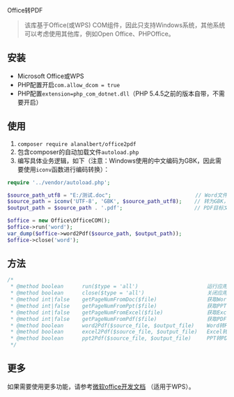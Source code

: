 
Office转PDF

 > 该库基于Office(或WPS) COM组件，因此只支持Windows系统，其他系统可以考虑使用其他库，例如Open Office、PHPOffice。

## 安装

 * Microsoft Office或WPS
 * PHP配置开启`com.allow_dcom = true`
 * PHP配置`extension=php_com_dotnet.dll`（PHP 5.4.5之前的版本自带，不需要开启）


## 使用

1. `composer require alanalbert/office2pdf`
2. 包含composer的自动加载文件`autoload.php`
3. 编写具体业务逻辑，如下（注意：Windows使用的中文编码为GBK，因此需要使用`iconv`函数进行编码转换）：


```php
require '../vendor/autoload.php';

$source_path_utf8 = "E:/测试.doc";                           // Word文件路径
$source_path = iconv('UTF-8', 'GBK', $source_path_utf8);	// 转为GBK，防止中文乱码而找不到文件
$output_path = $source_path . '.pdf';                       // PDF目标文件路径

$office = new Office\OfficeCOM();
$office->run('word');
var_dump($office->word2Pdf($source_path, $output_path));
$office->close('word');
```

## 方法

```php
/*
 * @method boolean      run($type = 'all')                      运行应用, 参数: all|word|excel|ppt
 * @method boolean      close($type = 'all')                    关闭应用, 参数: all|word|excel|ppt
 * @method int|false    getPageNumFromDoc($file)                获取Word文档页数
 * @method int|false    getPageNumFromPpt($file)                获取PPT文档页数
 * @method int|false    getPageNumFromExcel($file)              获取Excel文档页数
 * @method int|false    getPageNumFromPdf($file)                获取PDF文件页数
 * @method boolean      word2Pdf($source_file, $output_file)    Word转PDF
 * @method boolean      excel2Pdf($source_file, $output_file)   Excel转PDF
 * @method boolean      ppt2Pdf($source_file, $output_file)     PPT转PDF
 */
```

## 更多

如果需要使用更多功能，请参考[微软office开发文档](https://msdn.microsoft.com/vba/office-vba-reference)
（适用于WPS）。
